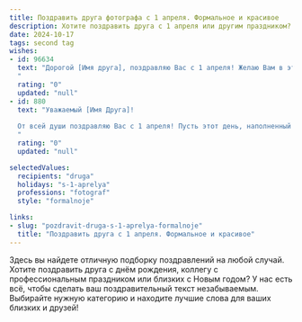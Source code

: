 ```yaml
---
title: Поздравить друга фотографа с 1 апреля. Формальное и красивое
description: Хотите поздравить друга с 1 апреля или другим праздником? Наш ИИ создаст незабываемое поздравление, а вы обязательно выделитесь среди других.  
date: 2024-10-17
tags: second tag
wishes:
- id: 96634
  text: "Дорогой [Имя друга], поздравляю Вас с 1 апреля! Желаю Вам в этот день, и во всех последующих, ярких и незабываемых кадров, вдохновения, профессиональных успехов и признания Вашего таланта фотографа. Пусть каждый снимок будет шедевром, а Ваша работа приносит Вам радость и удовлетворение. С праздником!
  "
  rating: "0"
  updated: "null"
- id: 880
  text: "Уважаемый [Имя Друга]!
  
  От всей души поздравляю Вас с 1 апреля! Пусть этот день, наполненный улыбками и шутками, принесет Вам вдохновение для новых творческих свершений. Желаю Вам острых ракурсов, благодарных моделей и ярких, запоминающихся кадров, которые будут радовать Вас и Ваших клиентов!
  "
  rating: "0"
  updated: "null"

selectedValues:
  recipients: "druga"
  holidays: "s-1-aprelya"
  professions: "fotograf"
  style: "formalnoje"

links:
- slug: "pozdravit-druga-s-1-aprelya-formalnoje"
  title: "Поздравить друга с 1 апреля. Формальное и красивое"
---
```


Здесь вы найдете отличную подборку поздравлений на любой случай.
Хотите поздравить друга с днём рождения, коллегу с профессиональным праздником или близких с Новым годом? У нас есть всё, чтобы сделать ваш поздравительный текст незабываемым. Выбирайте нужную категорию и находите лучшие слова для ваших близких и друзей!
